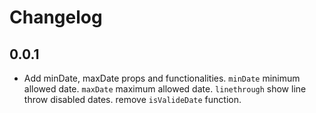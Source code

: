 Changelog
=========
## 0.0.1
* Add minDate, maxDate props and functionalities.
`minDate`  minimum allowed date.
`maxDate`  maximum allowed date.
`linethrough` show line throw disabled dates.
remove `isValideDate` function.
